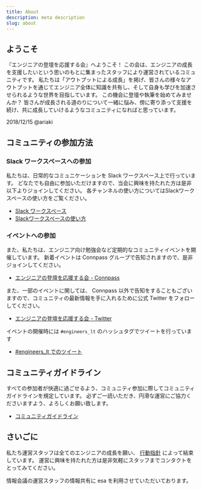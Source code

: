 ```yaml
---
title: About
description: meta description
slug: about
---
```


## ようこそ
『エンジニアの登壇を応援する会』へようこそ！
この会は、エンジニアの成長を支援したいという思いのもとに集まったスタッフにより運営されているコミュニティです。
私たちは「アウトプットによる成長」を掲げ、皆さんの様々なアウトプットを通じてエンジニア全体に知識を共有し、そして自身も学びを加速させられるような世界を目指しています。
この機会に登壇や執筆を始めてみませんか？
皆さんが成長される道のりについて一緒に悩み、傍に寄り添って支援を続け、共に成長していけるようなコミュニティになればと思っています。

2018/12/15 @ariaki

## コミュニティの参加方法
### Slack ワークスペースへの参加
私たちは、日常的なコミュニケーションを Slack ワークスペース上で行っています。
どなたでも自由に参加いただけますので、当会に興味を持たれた方は是非以下よりジョインしてください。
各チャンネルの使い方についてはSlackワークスペースの使い方をご覧ください。

* [Slack ワークスペース​](https://engineers-lt.slack.com/messages)
* [Slackワークスペースの使い方](https://esa-pages.io/p/sharing/10407/posts/323/ce3991442dec35d263c6.html)

### イベントへの参加
また、私たちは、エンジニア向け勉強会など定期的なコミュニティイベントを開催しています。
新着イベントは Connpass グループで告知されますので、是非ジョインしてください。

* [エンジニアの登壇を応援する会 - Connpass​](https://engineers.connpass.com/)

また、一部のイベントに関しては、 Connpass 以外で告知をすることもございますので、コミュニティの最新情報を手に入れるために公式 Twitter をフォローしてください。

* [エンジニアの登壇を応援する会 - Twitter](https://twitter.com/engineers_lt)

イベントの開催時には `#engineers_lt` のハッシュタグでツイートを行っています

* [#engineers_lt でのツイート](https://twitter.com/hashtag/engineers_lt?f=tweets&vertical=default&src=hash)

## コミュニティガイドライン
すべての参加者が快適に過ごせるよう、コミュニティ参加に際してコミュニティガイドラインを規定しています。
必ずご一読いただき、円滑な運営にご協力くださいますよう、よろしくお願い致します。

* [コミュニティガイドライン](https://esa-pages.io/p/sharing/10407/posts/321/a9f7e219162df22f7b05.html)

## さいごに
私たち運営スタッフは全てのエンジニアの成長を願い、 [行動指針](https://esa-pages.io/p/sharing/10407/posts/322/140ac3d54a5484ff1ae5.html) によって結束しています。
運営に興味を持たれた方は是非気軽にスタッフまでコンタクトをとってみてください。

情報会議の運営スタッフの情報共有に esa を利用させていただいております。
